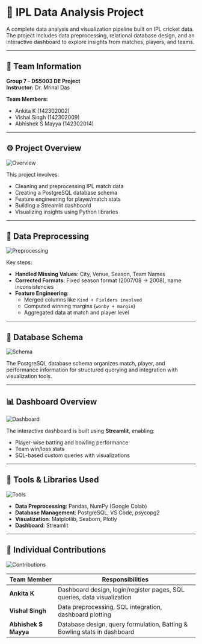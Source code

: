 # 🏏 IPL Data Analysis Project

A complete data analysis and visualization pipeline built on IPL cricket data. The project includes data preprocessing, relational database design, and an interactive dashboard to explore insights from matches, players, and teams.

---

## 📌 Team Information

**Group 7 – DS5003 DE Project**  
**Instructor:** Dr. Mrinal Das  

**Team Members:**
- Ankita K (142302002)
- Vishal Singh (142302009)
- Abhishek S Mayya (142302014)

---

## ⚙️ Project Overview

![Overview]([/.img.png](https://github.com/vish1007/IPL-Data-Analysis-2008-2022/blob/f10dc5f037dbbc54e3d8bf343f878a3f8c8226d5/img.png))

This project involves:
- Cleaning and preprocessing IPL match data
- Creating a PostgreSQL database schema
- Feature engineering for player/match stats
- Building a Streamlit dashboard
- Visualizing insights using Python libraries

---

## 🧹 Data Preprocessing

![Preprocessing](./images/slide3_img2.png)

Key steps:
- **Handled Missing Values**: City, Venue, Season, Team Names
- **Corrected Formats**: Fixed season format (2007/08 → 2008), name inconsistencies
- **Feature Engineering**:
  - Merged columns like `Kind + Fielders involved`
  - Computed winning margins (`wonby + margin`)
  - Aggregated data at match and player level

---

## 🧮 Database Schema

![Schema](./images/slide3_img3.png)

The PostgreSQL database schema organizes match, player, and performance information for structured querying and integration with visualization tools.

---

## 📊 Dashboard Overview

![Dashboard](./images/slide3_img4.png)

The interactive dashboard is built using **Streamlit**, enabling:
- Player-wise batting and bowling performance
- Team win/loss stats
- SQL-based custom queries with visualizations

---

## 🧰 Tools & Libraries Used

![Tools](./images/slide4_img5.png)

- **Data Preprocessing**: Pandas, NumPy (Google Colab)
- **Database Management**: PostgreSQL, VS Code, psycopg2
- **Visualization**: Matplotlib, Seaborn, Plotly
- **Dashboard**: Streamlit

---

## 👥 Individual Contributions

![Contributions](./images/slide5_img9.png)

| Team Member       | Responsibilities                                                                 |
|-------------------|----------------------------------------------------------------------------------|
| **Ankita K**       | Dashboard design, login/register pages, SQL queries, data visualization         |
| **Vishal Singh**   | Data preprocessing, SQL integration, dashboard plotting                         |
| **Abhishek S Mayya** | Database design, query formulation, Batting & Bowling stats in dashboard     |


